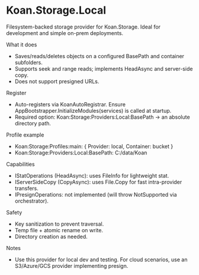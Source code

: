 # Koan.Storage.Local

Filesystem-backed storage provider for Koan.Storage. Ideal for development and simple on-prem deployments.

What it does
- Saves/reads/deletes objects on a configured BasePath and container subfolders.
- Supports seek and range reads; implements HeadAsync and server-side copy.
- Does not support presigned URLs.

Register
- Auto-registers via KoanAutoRegistrar. Ensure AppBootstrapper.InitializeModules(services) is called at startup.
- Required option: Koan:Storage:Providers:Local:BasePath → an absolute directory path.

Profile example
- Koan:Storage:Profiles:main: { Provider: local, Container: bucket }
- Koan:Storage:Providers:Local:BasePath: C:/data/Koan

Capabilities
- IStatOperations (HeadAsync): uses FileInfo for lightweight stat.
- IServerSideCopy (CopyAsync): uses File.Copy for fast intra-provider transfers.
- IPresignOperations: not implemented (will throw NotSupported via orchestrator).

Safety
- Key sanitization to prevent traversal.
- Temp file + atomic rename on write.
- Directory creation as needed.

Notes
- Use this provider for local dev and testing. For cloud scenarios, use an S3/Azure/GCS provider implementing presign.
